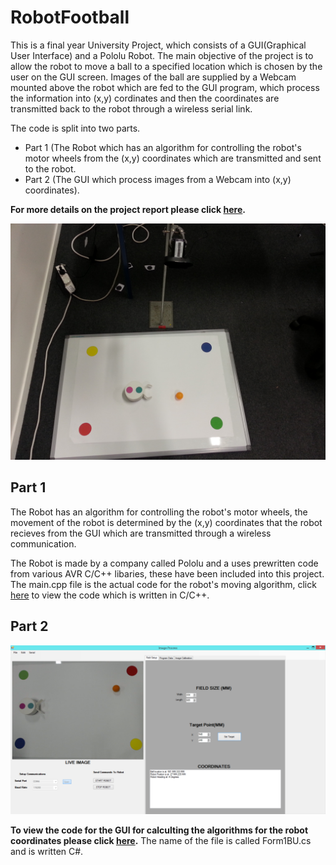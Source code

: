 # RobotFootball


This is a final year University Project, which consists of a GUI(Graphical User Interface) and a Pololu Robot. The main objective of the project is to allow the robot to move a ball to a specified location which is chosen by the user on the GUI screen. Images of the ball are supplied by a Webcam mounted above the robot which are fed to the GUI program, which process the information into (x,y) cordinates and then the coordinates are transmitted back to the robot through a wireless serial link.   

The code is split into two parts. 

- Part 1 (The Robot which has an algorithm for controlling the robot's motor wheels from the (x,y) coordinates which are transmitted and sent to the robot.
- Part 2 (The GUI which process images from a Webcam into (x,y) coordinates).

**For more details on the project report please click [here](/Full_Final_Year_Report.pdf).**

![ImageText](/Images/project_stuff.jpg?raw=true "Complete robot setup") 

## Part 1 

The Robot has an algorithm for controlling the robot's motor wheels, the movement of the robot is determined by the (x,y) coordinates that the robot recieves from the GUI which are transmitted through a wireless communication. 

The Robot is made by a company called Pololu and a uses prewritten code from various AVR C/C++ libaries, these have been included into this project.  The main.cpp file is the actual code for the robot's moving algorithm, click [here](/RobotCode/main.cpp) to view the code which is written in C/C++.

## Part 2

![ImageText](/Images/GUI1.png?raw=true "The GUI for the project")

**To view the code for the GUI for calculting the algorithms for the robot coordinates please click [here](/GUI/Form1BU.cs).** The name of the file is called Form1BU.cs and is written C#. 


